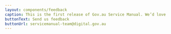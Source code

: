 ```yaml
---
layout: components/feedback
caption: This is the first release of Gov.au Service Manual. We’d love to know what’s missing or could be done better
buttonText: Send us feedback
buttonUrl: servicemanual-team@digital.gov.au
---
```

